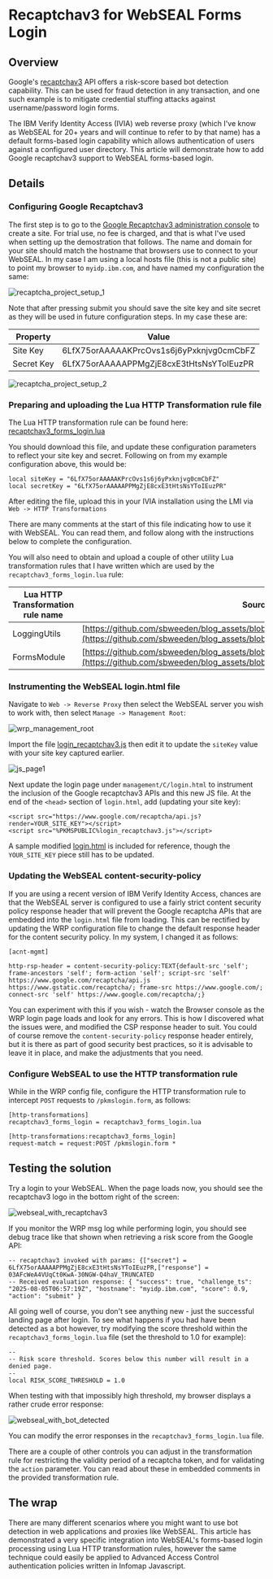# Recaptchav3 for WebSEAL Forms Login

## Overview

Google's [recaptchav3](https://developers.google.com/recaptcha/docs/v3) API offers a risk-score based bot detection capability. This can be used for fraud detection in any transaction, and one such example is to mitigate credential stuffing attacks against username/password login forms.

The IBM Verify Identity Access (IVIA) web reverse proxy (which I've know as WebSEAL for 20+ years and will continue to refer to by that name) has a default forms-based login capability which allows authentication of users against a configured user directory. This article will demonstrate how to add Google recaptchav3 support to WebSEAL forms-based login. 

## Details

### Configuring Google Recaptchav3

The first step is to go to the [Google Recaptchav3 administration console](https://www.google.com/recaptcha/admin/create) to create a site. For trial use, no fee is charged, and that is what I've used when setting up the demostration that follows. The name and domain for your site should match the hostname that browsers use to connect to your WebSEAL. In my case I am using a local hosts file (this is not a public site) to point my browser to `myidp.ibm.com`, and have named my configuration the same:

![recaptcha_project_setup_1](readme_images/recaptchav3_project_setup.png)



Note that after pressing submit you should save the site key and site secret as they will be used in future configuration steps. In my case these are:

| Property    | Value |
| ---------- | --------- | 
| Site Key | 6LfX75orAAAAAKPrcOvs1s6j6yPxknjvg0cmCbFZ |
| Secret Key |6LfX75orAAAAAPPMgZjE8cxE3tHtsNsYToIEuzPR |

![recaptcha_project_setup_2](readme_images/recaptchav3_project_setup2.png)

### Preparing and uploading the Lua HTTP Transformation rule file


The Lua HTTP transformation rule can be found here: [recaptchav3_forms_login.lua](./http_transformations/recaptchav3_forms_login.lua)

You should download this file, and update these configuration parameters to reflect your site key and secret. Following on from my example configuration above, this would be:

```
local siteKey = "6LfX75orAAAAAKPrcOvs1s6j6yPxknjvg0cmCbFZ"
local secretKey = "6LfX75orAAAAAPPMgZjE8cxE3tHtsNsYToIEuzPR"
```

After editing the file, upload this in your IVIA installation using the LMI via `Web -> HTTP Transformations`

There are many comments at the start of this file indicating how to use it with WebSEAL. You can read them, and follow along with the instructions below to complete the configuration.

You will also need to obtain and upload a couple of other utility Lua transformation rules that I have written which are used by the `recaptchav3_forms_login.lua` rule:

| Lua HTTP Transformation rule name    | Source location |
| ---------- | --------- | 
| LoggingUtils | [https://github.com/sbweeden/blog_assets/blob/master/lua_http_transformations/LoggingUtils.lua](https://github.com/sbweeden/blog_assets/blob/master/lua_http_transformations/LoggingUtils.lua) |
| FormsModule | [https://github.com/sbweeden/blog_assets/blob/master/lua_http_transformations/FormsModule.lua](https://github.com/sbweeden/blog_assets/blob/master/lua_http_transformations/FormsModule.lua) |

### Instrumenting the WebSEAL login.html file

Navigate to `Web -> Reverse Proxy` then select the WebSEAL server you wish to work with, then select `Manage -> Management Root`:

![wrp_management_root](readme_images/wrp_management_root.png)

Import the file [login_recaptchav3.js](./webseal_pages/pkmspublic/login_recaptchav3.js) then edit it to update the `siteKey` value with your site key captured earlier.

![js_page1](readme_images/js_page1.png)


Next update the login page under `management/C/login.html` to instrument the inclusion of the Google recaptchav3 APIs and this new JS file. At the end of the `<head>` section of `login.html`, add (updating your site key):

    <script src="https://www.google.com/recaptcha/api.js?render=YOUR_SITE_KEY"></script>
    <script src="%PKMSPUBLIC%login_recaptchav3.js"></script>

A sample modified [login.html](./webseal_pages/management/login.html) is included for reference, though the `YOUR_SITE_KEY` piece still has to be updated.

### Updating the WebSEAL content-security-policy

If you are using a recent version of IBM Verify Identity Access, chances are that the WebSEAL server is configured to use a fairly strict content security policy response header that will prevent the Google recaptcha APIs that are embedded into the `login.html` file from loading. This can be rectified by updating the WRP configuration file to change the default response header for the content security policy. In my system, I changed it as follows:

```
[acnt-mgmt]

http-rsp-header = content-security-policy:TEXT{default-src 'self'; frame-ancestors 'self'; form-action 'self'; script-src 'self' https://www.google.com/recaptcha/api.js https://www.gstatic.com/recaptcha/; frame-src https://www.google.com/; connect-src 'self' https://www.google.com/recaptcha/;}
```

You can experiment with this if you wish - watch the Browser console as the WRP login page loads and look for any errors. This is how I discovered what the issues were, and modified the CSP response header to suit. You could of course remove the `content-security-policy` response header entirely, but it is there as part of good security best practices, so it is advisable to leave it in place, and make the adjustments that you need.

### Configure WebSEAL to use the HTTP transformation rule
While in the WRP config file, configure the HTTP transformation rule to intercept `POST` requests to `/pkmslogin.form`, as follows:

```
[http-transformations]
recaptchav3_forms_login = recaptchav3_forms_login.lua
 
[http-transformations:recaptchav3_forms_login]
request-match = request:POST /pkmslogin.form *
```

## Testing the solution
Try a login to your WebSEAL. When the page loads now, you should see the recaptchav3 logo in the bottom right of the screen:

![webseal_with_recaptchav3](readme_images/webseal_with_recaptchav3.png)

If you monitor the WRP msg log while performing login, you should see debug trace like that shown when retrieving a risk score from the Google API:

```
-- recaptchav3 invoked with params: {["secret"] = 6LfX75orAAAAAPPMgZjE8cxE3tHtsNsYToIEuzPR,["response"] = 03AFcWeA4VUqCt0KwA-30NGW-Q4haV_TRUNCATED
-- Received evaluation response: { "success": true, "challenge_ts": "2025-08-05T06:57:19Z", "hostname": "myidp.ibm.com", "score": 0.9,  "action": "submit" }
```

All going well of course, you don't see anything new - just the successful landing page after login. To see what happens if you had have been detected as a bot however, try modifying the score threshold within the `recaptchav3_forms_login.lua` file (set the threshold to 1.0 for example):

```
--
-- Risk score threshold. Scores below this number will result in a denied page.
--
local RISK_SCORE_THRESHOLD = 1.0
```

When testing with that impossibly high threshold, my browser displays a rather crude error response:

![webseal_with_bot_detected](readme_images/webseal_with_bot_detected.png)

You can modify the error responses in the `recaptchav3_forms_login.lua` file.

There are a couple of other controls you can adjust in the transformation rule for restricting the validity period of a recaptcha token, and for validating the `action` parameter. You can read about these in embedded comments in the provided transformation rule.

## The wrap

There are many different scenarios where you might want to use bot detection in web applications and proxies like WebSEAL. This article has demonstrated a very specific integration into WebSEAL's forms-based login processing using Lua HTTP transformation rules, however the same technique could easily be applied to Advanced Access Control authentication policies written in Infomap Javascript.
